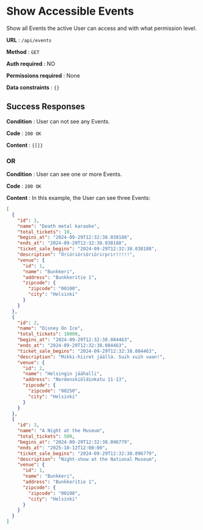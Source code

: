 # Show Accessible Events

Show all Events the active User can access and with what permission level.

**URL** : `/api/events`

**Method** : `GET`

**Auth required** : NO

**Permissions required** : None

**Data constraints** : `{}`

## Success Responses

**Condition** : User can not see any Events.

**Code** : `200 OK`

**Content** : `{[]}`

### OR

**Condition** : User can see one or more Events.

**Code** : `200 OK`

**Content** : In this example, the User can see three Events:

```json
[
  {
    "id": 1,
    "name": "Death metal karaoke",
    "total_tickets": 10,
    "begins_at": "2024-09-29T12:32:38.038188",
    "ends_at": "2024-09-29T12:32:38.038188",
    "ticket_sale_begins": "2024-09-29T12:32:38.038188",
    "description": "Öriöriöriöriörirprir!!!!!",
    "venue": {
      "id": 1,
      "name": "Bunkkeri",
      "address": "Bunkkeritie 1",
      "zipcode": {
        "zipcode": "00100",
        "city": "Helsinki"
      }
    }
  },
  {
    "id": 2,
    "name": "Disney On Ice",
    "total_tickets": 10000,
    "begins_at": "2024-09-29T12:32:38.084463",
    "ends_at": "2024-09-29T12:32:38.084463",
    "ticket_sale_begins": "2024-09-29T12:32:38.084463",
    "description": "Mikki-hiiret jäällä. Suih suih vaan!",
    "venue": {
      "id": 2,
      "name": "Helsingin jäähalli",
      "address": "Nordenskiöldinkatu 11-13",
      "zipcode": {
        "zipcode": "00250",
        "city": "Helsinki"
      }
    }
  },
  {
    "id": 3,
    "name": "A Night at the Museum",
    "total_tickets": 500,
    "begins_at": "2024-09-29T12:32:38.096779",
    "ends_at": "2025-10-12T12:00:00",
    "ticket_sale_begins": "2024-09-29T12:32:38.096779",
    "description": "Night-show at the National Museum",
    "venue": {
      "id": 1,
      "name": "Bunkkeri",
      "address": "Bunkkeritie 1",
      "zipcode": {
        "zipcode": "00100",
        "city": "Helsinki"
      }
    }
  }
]
```
